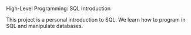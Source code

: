 High-Level Programming: SQL Introduction

This project is a personal introduction to SQL.
We learn how to program in SQL and manipulate
databases.